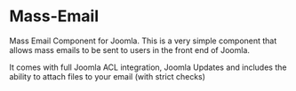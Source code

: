 Mass-Email
==========

Mass Email Component for Joomla. This is a very simple component that allows mass emails to be sent to users in the front end of Joomla.

It comes with full Joomla ACL integration, Joomla Updates and includes the ability to attach files to your email (with strict checks)
